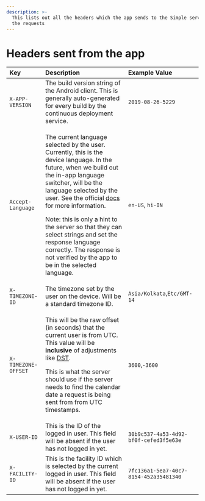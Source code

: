 ```yaml
---
description: >-
  This lists out all the headers which the app sends to the Simple server in all
  the requests
---
```


# Headers sent from the app

<table>
  <thead>
    <tr>
      <th style="text-align:left">Key</th>
      <th style="text-align:left">Description</th>
      <th style="text-align:left">Example Value</th>
    </tr>
  </thead>
  <tbody>
    <tr>
      <td style="text-align:left"><code>X-APP-VERSION</code>
      </td>
      <td style="text-align:left">The build version string of the Android client. This is generally auto-generated
        for every build by the continuous deployment service.</td>
      <td style="text-align:left"><code>2019-08-26-5229</code>
      </td>
    </tr>
    <tr>
      <td style="text-align:left"><code>Accept-Language</code>
      </td>
      <td style="text-align:left">
        <p>The current language selected by the user. Currently, this is the device
          language. In the future, when we build out the in-app language switcher,
          will be the language selected by the user. See the official <a href="https://developer.mozilla.org/en-US/docs/Web/HTTP/Headers/Accept-Language">docs</a> for
          more information.</p>
        <p></p>
        <p>Note: this is only a hint to the server so that they can select strings
          and set the response language correctly. The response is not verified by
          the app to be in the selected language.</p>
      </td>
      <td style="text-align:left"><code>en-US</code>, <code>hi-IN</code>
      </td>
    </tr>
    <tr>
      <td style="text-align:left"><code>X-TIMEZONE-ID</code>
      </td>
      <td style="text-align:left">The timezone set by the user on the device. Will be a standard timezone
        ID.</td>
      <td style="text-align:left"><code>Asia/Kolkata</code>,<code>Etc/GMT-14</code>
      </td>
    </tr>
    <tr>
      <td style="text-align:left"><code>X-TIMEZONE-OFFSET</code>
      </td>
      <td style="text-align:left">
        <p>This will be the raw offset (in seconds) that the current user is from
          UTC. This value will be <b>inclusive</b> of adjustments like <a href="https://en.wikipedia.org/wiki/Daylight_saving_time">DST</a>.</p>
        <p></p>
        <p>This is what the server should use if the server needs to find the calendar
          date a request is being sent from from UTC timestamps.</p>
      </td>
      <td style="text-align:left"><code>3600</code>,<code>-3600</code>
      </td>
    </tr>
    <tr>
      <td style="text-align:left"><code>X-USER-ID</code>
      </td>
      <td style="text-align:left">This is the ID of the logged in user. This field will be absent if the
        user has not logged in yet.</td>
      <td style="text-align:left"><code>30b9c537-4a53-4d92-bf0f-cefed3f5e63e</code>
      </td>
    </tr>
    <tr>
      <td style="text-align:left"><code>X-FACILITY-ID</code>
      </td>
      <td style="text-align:left">This is the facility ID which is selected by the current logged in user.
        This field will be absent if the user has not logged in yet.</td>
      <td style="text-align:left"><code>7fc136a1-5ea7-40c7-8154-452a35481340</code>
      </td>
    </tr>
  </tbody>
</table>

